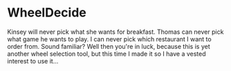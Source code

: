 # WheelDecide

Kinsey will never pick what she wants for breakfast. Thomas can never pick what game he wants to play. I can never pick which restaurant I want to order from. Sound familiar? Well then you're in luck, because this is yet another wheel selection tool, but this time I made it so I have a vested interest to use it...


